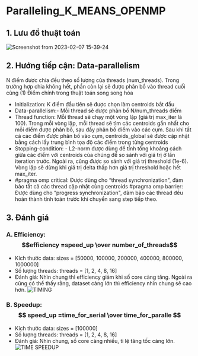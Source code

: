 # Paralleling_K_MEANS_OPENMP
## 1. Lưu đồ thuật toán
![Screenshot from 2023-02-07 15-39-24](https://user-images.githubusercontent.com/76428643/217195102-22a868f9-fa1c-4f38-99a8-4617c34babce.png)
## 2. Hướng tiếp cận: Data-parallelism
N điểm được chia đều theo số lượng của threads (num_threads). Trong trường hợp chia không hết, phần còn lại sẽ được phân bổ vào thread cuối cùng (1)
Điểm chính trong thuật toán song song hóa
- Initialization: K điểm đầu tiên sẽ được chọn làm centroids bắt đầu
- Data-parallelism:- Mỗi thread sẽ được phân bổ N/num_threads điểm
- Thread function: Mỗi thread sẽ chạy một vòng lặp (giá trị max_iter là 100). Trong mỗi vòng lặp, mỗi thread sẽ tìm các centroids gần nhất cho mỗi điểm được phân bố, sau đấy phân bố điểm vào các cụm. Sau khi tất cả các điểm được phân bố vào cụm, centroids_global sẽ được cập nhật bằng cách lấy trung bình tọa độ các điểm trong từng centroids 
- Stopping-condition: - L2-norm được dùng để tính tổng khoảng cách giữa các điểm với centroids của chúng để so sánh với giá trị ở lần iteration trước. Ngoài ra, cũng được so sánh với giá trị threshold (1e-6). Vòng lặp sẽ dừng khi giá trị delta thấp hơn giá trị threshold hoặc hết max_iter. 
- #pragma omp critical: Được dùng cho “thread synchronization", đảm bảo tất cả các thread cập nhật cùng centroids
  #pragma omp barrier: Được dùng cho “progress synchronization", đảm bảo các thread đều hoàn thành tính toán trước khi chuyển sang step tiếp theo. 
## 3. Đánh giá
### A. Efficiency:  $$efficiency =speed_up \over number_of_threads$$
- Kích thước data: sizes = [50000, 100000, 200000, 400000, 800000, 1000000]
- Số lượng threads: threads = [1, 2, 4, 8, 16]
- Đánh giá: Nhìn chung thì efficiency giảm khi số core càng tăng. Ngoài ra cũng có thể thấy rằng, dataset càng lớn thì efficiency nhìn chung sẽ cao hơn.
![TIMING](https://user-images.githubusercontent.com/76428643/217195780-826e3609-25b9-4225-b7ce-a9755df1a2bf.png)
### B. Speedup:  $$ speed_up =time_for_serial \over time_for_paralle $$
- Kích thước data: sizes = [100000]
- Số lượng threads: threads = [1, 2, 4, 8, 16]
- Đánh giá: Nhìn chung, số core càng nhiều, tỉ lệ tăng tốc càng lớn. 
![TIME SPEEDUP](https://user-images.githubusercontent.com/76428643/217196349-ecc7da27-67f3-443e-b61b-dc72ef2edaab.png)

